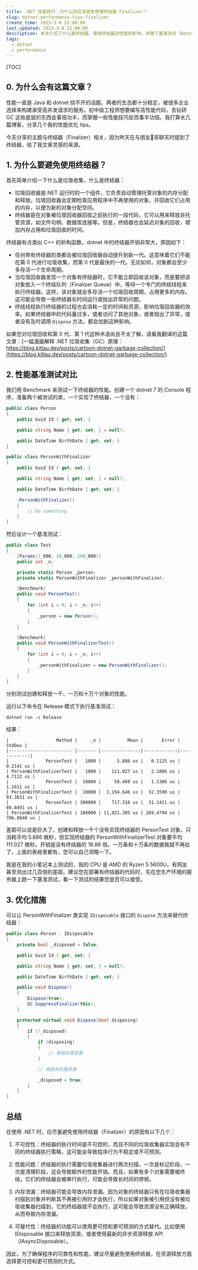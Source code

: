 ```yaml
---
title: .NET 性能技巧：为什么你应该避免使用终结器 Finalizer？
slug: dotnet-performance-tips-finalizer
create_time: 2023-3-8 22:00:00
last_updated: 2023-3-8 22:00:00
description: 本文介绍了什么是终结器，使用终结器对性能的影响，并做了基准测试（Benchmark）来对比，且给出了优化方案。
tags:
  - dotnet
  - performance
---
```


[TOC]

## 0. 为什么会有这篇文章？

性能一直是 Java 和 dotnet 绕不开的话题。两者的生态都十分稳定，被很多企业选择来构建承受高并发请求的服务。初中级工程师想要编写高性能代码，去钻研 GC 这些底层的东西会事倍功半，而掌握一些性能技巧反而事半功倍。我打算水几篇博客，分享几个我的性能优化 tips。

今天分享的主题与终结器（Finalizer）相关，因为昨天在与朋友🍉哥聊天时提到了终结器，给了我文章灵感的来源。

## 1. 为什么要避免使用终结器？

首先简单介绍一下什么是垃圾收集，什么是终结器：

- 垃圾回收器是.NET 运行时的一个组件，它负责自动管理托管对象的内存分配和释放。垃圾回收器会定期检查应用程序中不再使用的对象，并回收它们占用的内存，以便为新的对象分配空间。
- 终结器是在对象被垃圾回收器回收之前执行的一段代码，它可以用来释放非托管资源，如文件句柄、数据库连接等。但是，终结器也会延迟对象的回收，增加内存占用和垃圾回收的时间。

终结器有点类似 C++ 的析构函数，dotnet 中的终结器开销非常大，原因如下：

- 任何带有终结器的类都会被垃圾回收器自动提升到新一代。这意味着它们不能在第 0 代进行垃圾收集，而第 0 代是最快的一代。无论如何，对象都会至少多存活一个生命周期。
- 当垃圾回收器发现一个对象有终结器时，它不能立即回收该对象，而是要把该对象放入一个终结队列（Finalizer Queue）中，等待一个专门的终结线程来执行终结器。这样，该对象就会多存活一个垃圾回收周期，占用更多的内存。这可能会导致一些终结器长时间运行或抛出异常的问题。
- 终结线程执行终结器的过程也会消耗一定的时间和资源，影响垃圾回收器的效率。如果终结器中的代码量过多，或者访问了其他对象，或者抛出了异常，或者没有及时调用 `Dispose` 方法，都会加剧这种影响。

如果您对垃圾回收和第 0 代、第 1 代这种术语尚且不太了解，请看我翻译的这篇文章：[一幅漫画解释 .NET 垃圾收集（GC）原理：https://blog.kitlau.dev/posts/cartoon-dotnet-garbage-collection/](https://blog.kitlau.dev/posts/cartoon-dotnet-garbage-collection/)

## 2. 性能基准测试对比

我们用 Benchmark 来测试一下终结器的性能。创建一个 dotnet 7 的 Console 程序，准备两个被测试的类，一个实现了终结器，一个没有：

```csharp
public class Person
{
    public Guid Id { get; set; }

    public string Name { get; set; } = null!;

    public DateTime BirthDate { get; set; }
}

public class PersonWithFinalizer
{
    public Guid Id { get; set; }

    public string Name { get; set; } = null!;

    public DateTime BirthDate { get; set; }

    ~PersonWithFinalizer()
    {
        // Do something
    }
}
```

然后设计一个基准测试：

```csharp
public class Test
{
    [Params(1_000, 10_000, 100_000)]
    public int _n;

    private static Person _person;
    private static PersonWithFinalizer _personWithFinalizer;

    [Benchmark]
    public void PersonTest()
    {
        for (int i = 0; i < _n; i++)
        {
            _person = new Person();
        }
    }

    [Benchmark]
    public void PersonWithFinalizerTest()
    {
        for (int i = 0; i < _n; i++)
        {
            _personWithFinalizer = new PersonWithFinalizer();
        }
    }
}
```

分别测试创建和释放一千、一万和十万个对象的性能。

运行以下命令在 Release 模式下执行基准测试：

```
dotnet run -c Release
```

结果：

```
|                  Method |     _n |          Mean |       Error |      StdDev |
|------------------------ |------- |--------------:|------------:|------------:|
|              PersonTest |   1000 |      5.886 us |   0.1125 us |   0.2141 us |
| PersonWithFinalizerTest |   1000 |    111.027 us |   2.1886 us |   4.7112 us |
|              PersonTest |  10000 |     58.469 us |   1.1306 us |   1.1611 us |
| PersonWithFinalizerTest |  10000 |  1,194.646 us |  32.3590 us |  93.3631 us |
|              PersonTest | 100000 |    717.316 us |  31.1411 us |  89.8491 us |
| PersonWithFinalizerTest | 100000 | 11,921.305 us | 269.4794 us | 786.0840 us |
```

差距可以说是巨大了，创建和释放一千个没有实现终结器的 PersonTest 对象，只消耗平均 5.886 微秒，但实现终结器的 PersonWithFinalizerTest 对象要平均 111.027 微秒。开销是没有终结器的 18.86 倍。一万条和十万条的数据我就不再扯了，上面的表格里都有，您可以自己领略一下。

我是在我的小笔记本上测试的，我的 CPU 是 AMD 的 Ryzen 5 5600U，有网友甚至测出过几百倍的差距。建议您在部署有终结器的代码时，先在您生产环境的服务器上跑一下基准测试，看一下测试的结果您是否可以接受。

## 3. 优化措施

可以让 PersonWithFinalizer 类实现 `IDisposable` 接口的 `Dispose` 方法来替代终结器：

```csharp
public class Person : IDisposable
{
    private bool _disposed = false;

    public Guid Id { get; set; }

    public string Name { get; set; } = null!;

    public DateTime BirthDate { get; set; }

    public void Dispose()
    {
        Dispose(true);
        GC.SuppressFinalize(this);
    }

    protected virtual void Dispose(bool disposing)
    {
        if (!_disposed)
        {
            if (disposing)
            {
                // 释放托管资源
            }

            // 释放非托管资源

            _disposed = true;
        }
    }
}
```

## 总结

在使用 .NET 时，应尽量避免使用终结器（Finalizer）的原因有以下几个：

1. 不可控性：终结器的执行时间是不可控的，而且不同的垃圾收集器实现会有不同的终结器执行策略，这可能会导致程序行为不稳定或不可预测。

2. 性能问题：终结器的执行需要垃圾收集器进行两次扫描，一次是标记阶段，一次是清理阶段，这会导致额外的性能开销。而且，如果有多个对象需要被终结，它们的终结器会被串行执行，可能会导致长时间的停顿。

3. 内存泄漏：终结器可能会导致内存泄漏。因为对象的终结器只有在垃圾收集器扫描到对象并判断其不再被引用时才会执行，所以如果对象被引用但没有被垃圾收集器扫描到，它的终结器就不会执行，这可能会导致资源没有正确释放，从而导致内存泄漏。

4. 可替代性：终结器的功能可以使用更可控和更可预测的方式替代。比如使用 IDisposable 接口来释放资源，或者使用最新的异步资源释放 API（IAsyncDisposable）。

因此，为了确保程序的可靠性和性能，建议尽量避免使用终结器，在资源释放方面选择更可控和更可预测的方式。